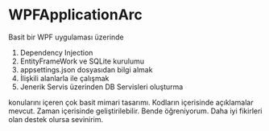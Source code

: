 # WPFApplicationArc
Basit bir WPF uygulaması üzerinde
1. Dependency Injection
2. EntityFrameWork ve SQLite kurulumu
3. appsettings.json dosyasıdan bilgi almak
4. İlişkili alanlarla ile çalışmak
5. Jenerik Servis üzerinden DB Servisleri oluşturma

konularını içeren çok basit mimari tasarımı. Kodların içerisinde açıklamalar mevcut.
Zaman içerisinde geliştirilebilir.
Bende öğreniyorum. 
Daha iyi fikirleri olan destek olursa sevinirim.


